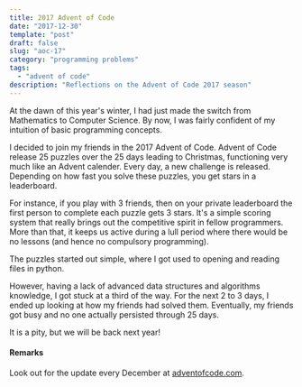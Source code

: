 ```yaml
---
title: 2017 Advent of Code
date: "2017-12-30"
template: "post"
draft: false
slug: "aoc-17"
category: "programming problems"
tags:
  - "advent of code"
description: "Reflections on the Advent of Code 2017 season"
---
```


At the dawn of this year's winter, I had just made the switch from Mathematics to Computer Science. By now, I was fairly confident of my intuition of basic programming concepts.

I decided to join my friends in the 2017 Advent of Code. Advent of Code release 25 puzzles over the 25 days leading to Christmas, functioning very much like an Advent calender. Every day, a new challenge is released. Depending on how fast you solve these puzzles, you get stars in a leaderboard.

For instance, if you play with 3 friends, then on your private leaderboard the first person to complete each puzzle gets 3 stars. It's a simple scoring system that really brings out the competitive spirit in fellow programmers. More than that, it keeps us active during a lull period where there would be no lessons (and hence no compulsory programming).

The puzzles started out simple, where I got used to opening and reading files in python.

However, having a lack of advanced data structures and algorithms knowledge, I got stuck at a third of the way. For the next 2 to 3 days, I ended up looking at how my friends had solved them. Eventually, my friends got busy and no one actually persisted through 25 days. 

It is a pity, but we will be back next year!

#### Remarks

Look out for the update every December at [adventofcode.com](https://adventofcode.com).

